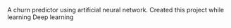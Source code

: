 A churn predictor using artificial neural network.
Created this project while learning Deep learning
